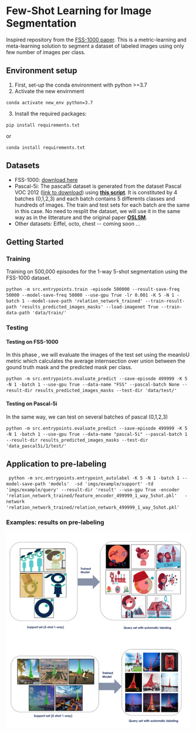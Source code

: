 # Few-Shot Learning for Image Segmentation

Inspired repository from the [FSS-1000 paper](https://arxiv.org/abs/1907.12347). This is a metric-learning and meta-learning solution to segment a dataset of labeled images using only few number of images per class.

## Environment setup 
1) First, set-up the conda environment with python >=3.7 
2) Activate the new envirnment 
```
conda activate new_env python=3.7
```
3) Install the required packages:
```
pip install requirements.txt
```
or 
```
conda install requirements.txt
```
## Datasets
- FSS-1000: [download here](https://drive.google.com/open?id=16TgqOeI_0P41Eh3jWQlxlRXG9KIqtMgI)
- Pascal-5i: The pascal5i dataset is generated from the dataset Pascal VOC 2012 ([link to download](http://host.robots.ox.ac.uk/pascal/VOC/)) using [**this script**](https://github.com/DeepTrial/pascal-5). It is constituted by 4 batches (0,1,2,3) and each batch contains 5 differents classes and hundreds of images. The train and test sets for each batch are the same in this case. No need to resplit the dataset, we will use it in the same way as in the litterature and the original paper [**OSLSM**](https://arxiv.org/abs/1709.03410).
- Other datasets: Eiffel, octo, chest -- coming soon ...

## Getting Started
### Training 
Training on 500,000 episodes for the 1-way 5-shot segmentation using the FSS-1000 dataset.
```
python -m src.entrypoints.train -episode 500000 --result-save-freq 50000 --model-save-freq 50000 --use-gpu True -lr 0.001 -K 5 -N 1 -batch 1 --model-save-path 'relation_network_trained' --train-result-path 'results_predicted_images_masks' --load-imagenet True --train-data-path 'data/train/'
```


### Testing
#### Testing on FSS-1000
In this phase , we will evaluate the images of the test set using the meanIoU metric which calculates the average internsection over union between the gound truth mask and the predicted mask per class.
```
python -m src.entrypoints.evaluate_predict --save-episode 499999 -K 5 -N 1 -batch 1 --use-gpu True --data-name "FSS" --pascal-batch None --result-dir results_predicted_images_masks --test-dir 'data/test/'
```
#### Testing on Pascal-5i
In the same way, we can test on several batches of pascal (0,1,2,3)
```
python -m src.entrypoints.evaluate_predict --save-episode 499999 -K 5 -N 1 -batch 1 --use-gpu True --data-name "pascal-5i" --pascal-batch 1 --result-dir results_predicted_images_masks --test-dir 'data_pascal5i/1/test/'
```
## Application to pre-labeling
```
 python -m src.entrypoints.entrypoint_autolabel -K 5 -N 1 -batch 1 --model-save-path 'models'  -sd 'imgs/example/support' -td 'imgs/example/query' --result-dir 'result' --use-gpu True -encoder 'relation_network_trained/feature_encoder_499999_1_way_5shot.pkl'   -network 'relation_network_trained/relation_network_499999_1_way_5shot.pkl'

```
### Examples: results on pre-labeling

<img src='octo.png' align="left">
<img src='eiffel.png' align="right">
